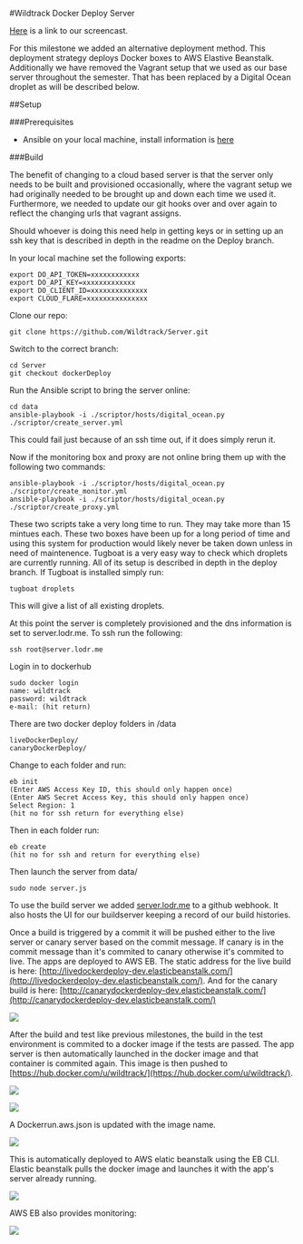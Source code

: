 #Wildtrack Docker Deploy Server

[Here](https://vid.me/JedC) is a link to our screencast.

For this milestone we added an alternative deployment method.  This deployment strategy deploys Docker boxes to AWS Elastive Beanstalk.  Additionally we have removed the Vagrant setup that we used as our base server throughout the semester.  That has been replaced by a Digital Ocean droplet as will be described below.

##Setup

###Prerequisites

- Ansible on your local machine, install information is [here](http://docs.ansible.com/intro_installation.html)

###Build

The benefit of changing to a cloud based server is that the server only needs to be built and provisioned occasionally, where the vagrant setup we had originally needed to be brought up and down each time we used it.  Furthermore, we needed to update our git hooks over and over again to reflect the changing urls that vagrant assigns.  

Should whoever is doing this need help in getting keys or in setting up an ssh key that is described in depth in the readme on the Deploy branch.  

In your local machine set the following exports:

	export DO_API_TOKEN=xxxxxxxxxxxx
	export DO_API_KEY=xxxxxxxxxxxxx
	export DO_CLIENT_ID=xxxxxxxxxxxxxx
	export CLOUD_FLARE=xxxxxxxxxxxxxxx

Clone our repo:

	git clone https://github.com/Wildtrack/Server.git

Switch to the correct branch:
	
	cd Server
	git checkout dockerDeploy

Run the Ansible script to bring the server online:

	cd data
	ansible-playbook -i ./scriptor/hosts/digital_ocean.py ./scriptor/create_server.yml

This could fail just because of an ssh time out, if it does simply rerun it.  

Now if the monitoring box and proxy are not online bring them up with the following two commands: 

	ansible-playbook -i ./scriptor/hosts/digital_ocean.py ./scriptor/create_monitor.yml
	ansible-playbook -i ./scriptor/hosts/digital_ocean.py ./scriptor/create_proxy.yml

These two scripts take a very long time to run.  They may take more than 15 mintues each.  These two boxes have been up for a long period of time and using this system for production would likely never be taken down unless in need of maintenence.  Tugboat is a very easy way to check which droplets are currently running.  All of its setup is described in depth in the deploy branch.  If Tugboat is installed simply run:

	tugboat droplets

This will give a list of all existing droplets.

At this point the server is completely provisioned and the dns information is set to server.lodr.me.  To ssh run the following:

	ssh root@server.lodr.me

Login in to dockerhub

	sudo docker login
	name: wildtrack
	password: wildtrack
	e-mail: (hit return)

There are two docker deploy folders in /data
	
	liveDockerDeploy/
	canaryDockerDeploy/
	
Change to each folder and run:

	eb init
	(Enter AWS Access Key ID, this should only happen once)
	(Enter AWS Secret Access Key, this should only happen once)
	Select Region: 1
	(hit no for ssh return for everything else)

Then in each folder run:

	eb create
	(hit no for ssh and return for everything else)
	
Then launch the server from data/

	sudo node server.js
	
To use the build server we added [server.lodr.me](server.lodr.me) to a github webhook.  It also hosts the UI for our buildserver keeping a record of our build histories.

Once a build is triggered by a commit it will be pushed either to the live server or canary server based on the commit message.  If canary is in the commit message than it's commited to canary otherwise it's commited to live.  The apps are deployed to AWS EB.  The static address for the live build is here: [http://livedockerdeploy-dev.elasticbeanstalk.com/](http://livedockerdeploy-dev.elasticbeanstalk.com/). And for the canary build is here: [http://canarydockerdeploy-dev.elasticbeanstalk.com/](http://canarydockerdeploy-dev.elasticbeanstalk.com/)

![](https://raw.githubusercontent.com/Wildtrack/Server/dockerDeploy/img/ebapps.png)

After the build and test like previous milestones, the build in the test environment is commited to a docker image if the tests are passed.  The app server is then automatically launched in the docker image and that container is commited again.  This image is then pushed to [https://hub.docker.com/u/wildtrack/](https://hub.docker.com/u/wildtrack/).  

![](https://raw.githubusercontent.com/Wildtrack/Server/dockerDeploy/img/server.png)

![](https://raw.githubusercontent.com/Wildtrack/Server/dockerDeploy/img/dockerhub.png)

A Dockerrun.aws.json is updated with the image name.  

![](https://raw.githubusercontent.com/Wildtrack/Server/dockerDeploy/img/dockerrun.png)

This is automatically deployed to AWS elatic beanstalk using the EB CLI. Elastic beanstalk pulls the docker image and launches it with the app's server already running.  

![](https://raw.githubusercontent.com/Wildtrack/Server/dockerDeploy/img/live.png)

AWS EB also provides monitoring:

![](https://raw.githubusercontent.com/Wildtrack/Server/dockerDeploy/img/monitor.png)
	






